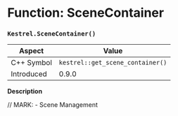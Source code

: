 
# Function: SceneContainer
### `Kestrel.SceneContainer()`

| Aspect | Value |
| --- | --- |
| C++ Symbol | `kestrel::get_scene_container()` |
| Introduced | 0.9.0 |

**Description**

// MARK: - Scene Management
